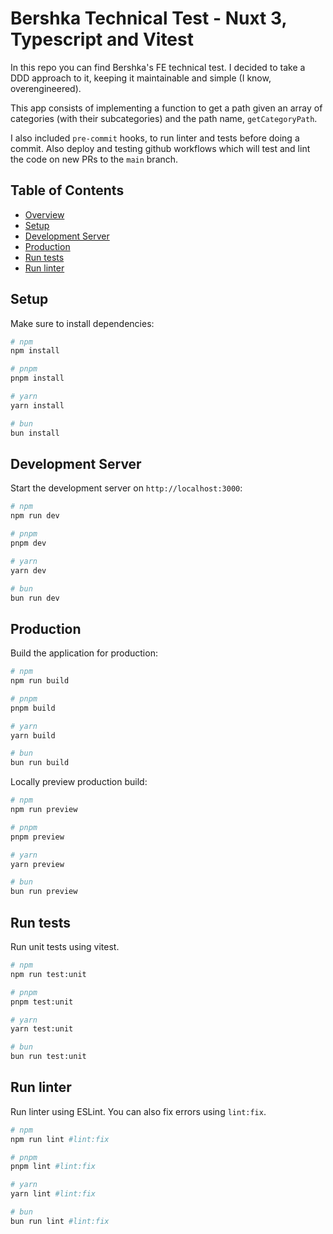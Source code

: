 # Bershka Technical Test - Nuxt 3, Typescript and Vitest

In this repo you can find Bershka's FE technical test. I decided to take a DDD approach to it, keeping it maintainable and simple (I know, overengineered).

This app consists of implementing a function to get a path given an array of categories (with their subcategories) and the path name, `getCategoryPath`.

I also included `pre-commit` hooks, to run linter and tests before doing a commit. Also deploy and testing github workflows which will test and lint the code on new PRs to the `main` branch.

## Table of Contents

- [Overview](#bershka-technical-test---nuxt-3-typescript-and-vitest)
- [Setup](#setup)
- [Development Server](#development-server)
- [Production](#production)
- [Run tests](#run-tests)
- [Run linter](#run-linter)

## Setup

Make sure to install dependencies:

```bash
# npm
npm install

# pnpm
pnpm install

# yarn
yarn install

# bun
bun install
```

## Development Server

Start the development server on `http://localhost:3000`:

```bash
# npm
npm run dev

# pnpm
pnpm dev

# yarn
yarn dev

# bun
bun run dev
```

## Production

Build the application for production:

```bash
# npm
npm run build

# pnpm
pnpm build

# yarn
yarn build

# bun
bun run build
```

Locally preview production build:

```bash
# npm
npm run preview

# pnpm
pnpm preview

# yarn
yarn preview

# bun
bun run preview
```

## Run tests

Run unit tests using vitest.

```bash
# npm
npm run test:unit

# pnpm
pnpm test:unit

# yarn
yarn test:unit

# bun
bun run test:unit
```

## Run linter

Run linter using ESLint. You can also fix errors using `lint:fix`.

```bash
# npm
npm run lint #lint:fix

# pnpm
pnpm lint #lint:fix

# yarn
yarn lint #lint:fix

# bun
bun run lint #lint:fix
```
